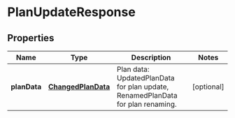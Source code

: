 
# PlanUpdateResponse

## Properties
Name | Type | Description | Notes
------------ | ------------- | ------------- | -------------
**planData** | [**ChangedPlanData**](ChangedPlanData.md) | Plan data: UpdatedPlanData for plan update, RenamedPlanData for plan renaming. |  [optional]



